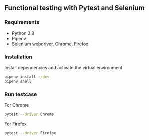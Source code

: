 ## Functional testing with Pytest and Selenium

### Requirements
* Python 3.8
* Pipenv
* Selenium webdriver, Chrome, Firefox

### Installation
Install dependencies and activate the virtual environment
```sh
pipenv install --dev
pipenv shell
```

### Run testcase
For Chrome
```sh
pytest --driver Chrome
```
For Firefox
```sh
pytest --driver Firefox
```